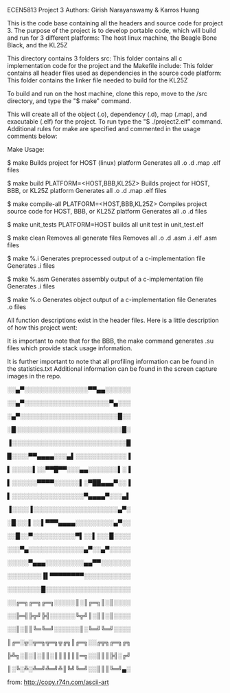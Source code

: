 ECEN5813 Project 3 Authors: Girish Narayanswamy & Karros Huang

This is the code base containing all the headers and source code for project 3. The purpose of the project is to develop portable code, which will build and run for 3 different platforms: The host linux machine, the Beagle Bone Black, and the KL25Z

This directory contains 3 folders src: This folder contains all c implementation code for the project and the Makefile include: This folder contains all header files used as dependencies in the source code platform: This folder contains the linker file needed to build for the KL25Z

To build and run on the host machine, clone this repo, move to the /src directory, and type the "$ make" command.

This will create all of the object (.o), dependency (.d), map (.map), and exacutable (.elf) for the project. To run type the "$ ./project2.elf" command. Additional rules for make are specified and commented in the usage comments below:

Make Usage:

$ make Builds project for HOST (linux) platform Generates all .o .d .map .elf files

$ make build PLATFORM=<HOST,BBB,KL25Z> Builds project for HOST, BBB, or KL25Z platform Generates all .o .d .map .elf files

$ make compile-all PLATFORM=<HOST,BBB,KL25Z> Compiles project source code for HOST, BBB, or KL25Z platform Generates all .o .d files

$ make unit_tests PLATFORM=HOST builds all unit test in unit_test.elf

$ make clean Removes all generate files Removes all .o .d .asm .i .elf .asm files

$ make %.i Generates preprocessed output of a c-implementation file Generates .i files

$ make %.asm Generates assembly output of a c-implementation file Generates .i files

$ make %.o Generates object output of a c-implementation file Generates .o files

All function descriptions exist in the header files. Here is a little description of how this project went:

It is important to note that for the BBB, the make command generates .su files which
provide stack usage information.

It is further important to note that all profiling information can be found in the statistics.txt
Additional information can be found in the screen capture images in the repo.


░░▄▀░░░░░░░░░░░░░░░▀▀▄▄░░░░░░

░░▄▀░░░░░░░░░░░░░░░░░░░░▀▄░░░

░▄▀░░░░░░░░░░░░░░░░░░░░░░░█░░

░█░░░░░░░░░░░░░░░░░░░░░░░░░█░

▐░░░░░░░░░░░░░░░░░░░░░░░░░░░█

█░░░░▀▀▄▄▄▄░░░▄▌░░░░░░░░░░░░▐

▌░░░░░▌░░▀▀█▀▀░░░▄▄░░░░░░░▌░▐

▌░░░░░░▀▀▀▀░░░░░░▌░▀██▄▄▄▀░░▐

▌░░░░░░░░░░░░░░░░░▀▄▄▄▄▀░░░▄▌

▐░░░░▐░░░░░░░░░░░░░░░░░░░░▄▀░

░█░░░▌░░▌▀▀▀▄▄▄▄░░░░░░░░░▄▀░░

░░█░░▀░░░░░░░░░░▀▌░░▌░░░█░░░░

░░░▀▄░░░░░░░░░░░░░▄▀░░▄▀░░░░░

░░░░░▀▄▄▄░░░░░░░░░▄▄▀▀░░░░░░░

░░░░░░░░▐▌▀▀▀▀▀▀▀▀░░░░░░░░░░░

░░░░░░░░█░░░░░░░░░░░░░░░░░░░░

░░╔═╗╔═╗╔═╗░░░░░║░║╔═╗║░║░░░░

░░╠═╣╠╦╝╠╣░░░░░░╚╦╝║░║║░║░░░░

░░║░║║╚═╚═╝░░░░░░║░╚═╝╚═╝░░░░

║╔═░╦░╦═╗╦═╗╦╔╗║╔═╗░░╔╦╗╔═╗╔╗

╠╩╗░║░║░║║░║║║║║║═╗░░║║║╠╣░╔╝

║░╚░╩░╩═╝╩═╝╩║╚╝╚═╝░░║║║╚═╝▄░

from: http://copy.r74n.com/ascii-art

